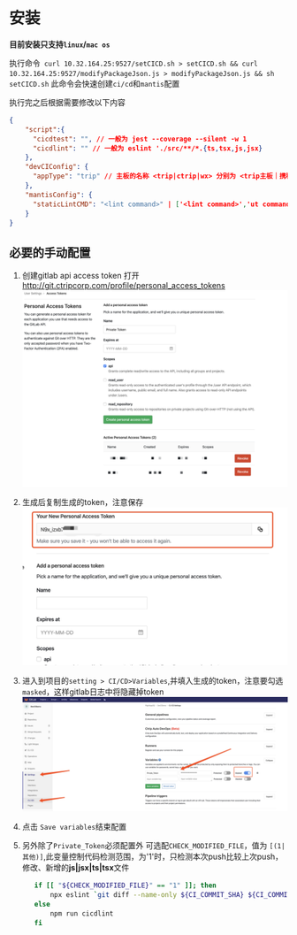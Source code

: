# 安装
**目前安装只支持`linux`/`mac os`**

执行命令`
curl 10.32.164.25:9527/setCICD.sh > setCICD.sh && curl 10.32.164.25:9527/modifyPackageJson.js > modifyPackageJson.js && sh setCICD.sh`
此命令会快速创建`ci/cd`和`mantis`配置

执行完之后根据需要修改以下内容
```json
{
    "script":{
      "cicdtest": "", // 一般为 jest --coverage --silent -w 1
      "cicdlint": "" // 一般为 eslint './src/**/*.{ts,tsx,js,jsx}
    },
    "devCIConfig": {
      "appType": "trip" // 主板的名称 <trip|ctrip|wx> 分别为 <trip主板｜携程中文主板｜微信小程序>
    },
    "mantisConfig": {
      "staticLintCMD": "<lint command>" | ['<lint command>','ut command'] // commit之前执行,支持工具链
    }
}
```
## 必要的手动配置
1. 创建gitlab api access token
   打开 http://git.ctripcorp.com/profile/personal_access_tokens 
     ![img](../.vuepress/public/accessToken.png)
     
2. 生成后复制生成的token，注意保存
   ![img](../.vuepress/public/accessToken1.png)
   
3. 进入到项目的`setting > CI/CD>Variables`,并填入生成的token，注意要勾选`masked`，这样gitlab日志中将隐藏掉token
    ![img](../.vuepress/public/variables.png)
    
4. 点击 `Save variables`结束配置
    
5. 另外除了`Private_Token`必须配置外
    可选配`CHECK_MODIFIED_FILE`，值为 `[(1|其他)]`,此变量控制代码检测范围，为'1'时，只检测本次push比较上次push，修改、新增的**js|jsx|ts|tsx**文件
     ```bash
        if [[ "${CHECK_MODIFIED_FILE}" == "1" ]]; then
            npx eslint `git diff --name-only ${CI_COMMIT_SHA} ${CI_COMMIT_BEFORE_SHA} --diff-filter=ACMR |grep -E '\.(js|jsx|ts|tsx)$'| xargs`
        else
            npm run cicdlint
        fi
    ```
